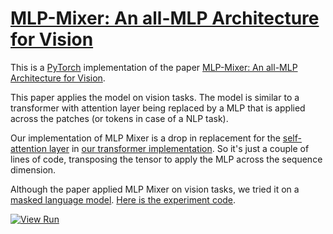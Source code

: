 # [MLP-Mixer: An all-MLP Architecture for Vision](https://nn.labml.ai/transformers/mlp_mixer/index.html)

This is a [PyTorch](https://pytorch.org) implementation of the paper
[MLP-Mixer: An all-MLP Architecture for Vision](https://papers.labml.ai/paper/2105.01601).

This paper applies the model on vision tasks.
The model is similar to a transformer with attention layer being replaced by a MLP
that is applied across the patches (or tokens in case of a NLP task).

Our implementation of MLP Mixer is a drop in replacement for the [self-attention layer](https://nn.labml.ai/transformers/mha.html)
in [our transformer implementation](https://nn.labml.ai/transformers/models.html).
So it's just a couple of lines of code, transposing the tensor to apply the MLP
across the sequence dimension.

Although the paper applied MLP Mixer on vision tasks,
we tried it on a [masked language model](https://nn.labml.ai/transformers/mlm/index.html).
[Here is the experiment code](https://nn.labml.ai/transformers/mlp_mixer/experiment.html).

[![View Run](https://img.shields.io/badge/labml-experiment-brightgreen)](https://app.labml.ai/run/994263d2cdb511eb961e872301f0dbab)

